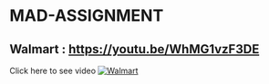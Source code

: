 # MAD-ASSIGNMENT

## Walmart :  https://youtu.be/WhMG1vzF3DE


Click here to see video 
[![Walmart](https://1000logos.net/wp-content/uploads/2017/05/Walmart-Logo.png)](https://youtu.be/WhMG1vzF3DE)
